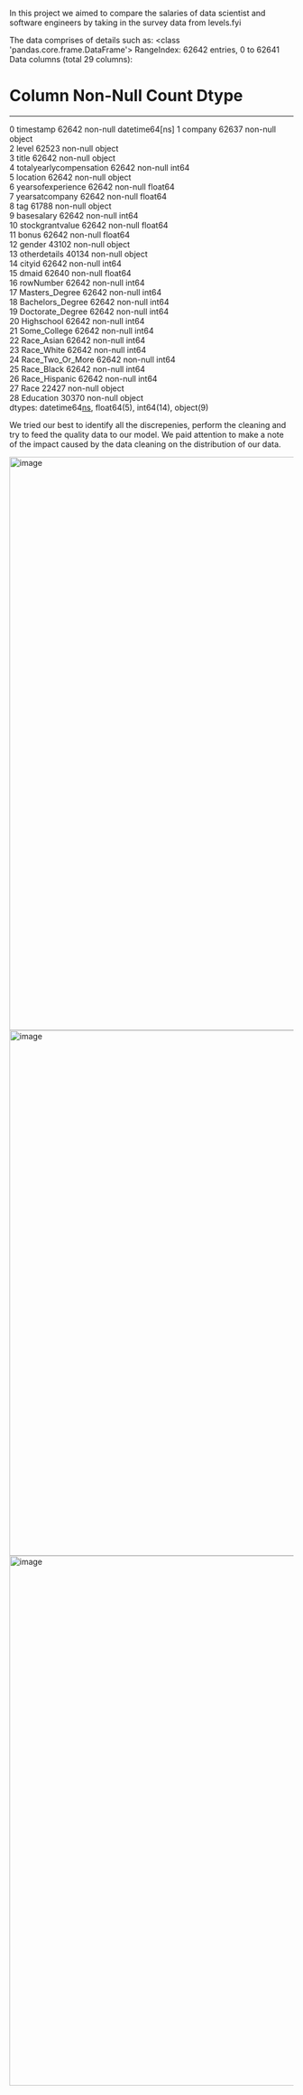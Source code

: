 In this project we aimed to compare the salaries of data scientist and software engineers by taking in the survey data from levels.fyi

The data comprises of details such as:
<class 'pandas.core.frame.DataFrame'>
RangeIndex: 62642 entries, 0 to 62641
Data columns (total 29 columns):
 #   Column                   Non-Null Count  Dtype         
---  ------                   --------------  -----         
 0   timestamp                62642 non-null  datetime64[ns]
 1   company                  62637 non-null  object        
 2   level                    62523 non-null  object        
 3   title                    62642 non-null  object        
 4   totalyearlycompensation  62642 non-null  int64         
 5   location                 62642 non-null  object        
 6   yearsofexperience        62642 non-null  float64       
 7   yearsatcompany           62642 non-null  float64       
 8   tag                      61788 non-null  object        
 9   basesalary               62642 non-null  int64         
 10  stockgrantvalue          62642 non-null  float64       
 11  bonus                    62642 non-null  float64       
 12  gender                   43102 non-null  object        
 13  otherdetails             40134 non-null  object        
 14  cityid                   62642 non-null  int64         
 15  dmaid                    62640 non-null  float64       
 16  rowNumber                62642 non-null  int64         
 17  Masters_Degree           62642 non-null  int64         
 18  Bachelors_Degree         62642 non-null  int64         
 19  Doctorate_Degree         62642 non-null  int64         
 20  Highschool               62642 non-null  int64         
 21  Some_College             62642 non-null  int64         
 22  Race_Asian               62642 non-null  int64         
 23  Race_White               62642 non-null  int64         
 24  Race_Two_Or_More         62642 non-null  int64         
 25  Race_Black               62642 non-null  int64         
 26  Race_Hispanic            62642 non-null  int64         
 27  Race                     22427 non-null  object        
 28  Education                30370 non-null  object        
dtypes: datetime64[ns](1), float64(5), int64(14), object(9)

We tried our best to identify all the discrepenies, perform the cleaning and try to feed the quality data to our model. 
We paid attention to make a note of the impact caused by the data cleaning on the distribution of our data.

<img width="1016" alt="image" src="https://user-images.githubusercontent.com/31846843/167707969-70e2eb8a-1989-47f7-af96-c307ea301ebf.png">

<img width="931" alt="image" src="https://user-images.githubusercontent.com/31846843/167708025-e51153c8-6d0e-4f94-9ead-fa010041940b.png">

<img width="939" alt="image" src="https://user-images.githubusercontent.com/31846843/167708098-64d25aa6-0e3b-4049-a811-8585f8ba74c4.png">

